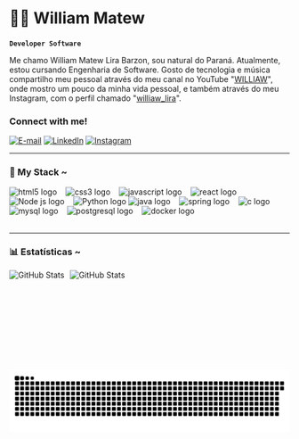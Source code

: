 # 🧑‍💻 William Matew

**`Developer Software`**

Me chamo William Matew Lira Barzon, sou natural do Paraná. Atualmente, estou cursando Engenharia de Software. Gosto de tecnologia e música compartilho meu pessoal através do meu canal no YouTube "[WILLIAW](https://www.youtube.com/@williaw_lira)", onde mostro um pouco da minha vida pessoal, e também através do meu Instagram, com o perfil chamado "[williaw_lira](https://www.instagram.com/williaw_lira/)".


<h3 align="left">Connect with me!</h3>

[![E-mail](https://img.shields.io/badge/-Email-000?style=for-the-badge&logo=microsoft-outlook&logoColor=FF00F6&color:FFF)](mailto:williaw.com@gmail.com)
[![LinkedIn](https://img.shields.io/badge/-LinkedIn-000?style=for-the-badge&logo=linkedin&logoColor=FF00F6&color:FFF)](https://www.linkedin.com/in/william-matew-lira-barzon-983789231/)
[![Instagram](https://img.shields.io/badge/-Instagram-000?style=for-the-badge&logo=instagram&logoColor=FF00F6&color:FFF)](https://www.instagram.com/williaw_lira/)

---

<h3 align="left">🤖 My Stack ~</h3>

<div align="left">
  <img src="https://cdn.jsdelivr.net/gh/devicons/devicon/icons/html5/html5-original.svg" height="25" alt="html5 logo"  />
  <img width="8" />
  <img src="https://cdn.jsdelivr.net/gh/devicons/devicon/icons/css3/css3-original.svg" height="25" alt="css3 logo"  />
  <img width="8" />
  <img src="https://cdn.jsdelivr.net/gh/devicons/devicon/icons/javascript/javascript-plain.svg" height="25" alt="javascript logo"  />
  <img width="8" />
  <img src="https://cdn.jsdelivr.net/gh/devicons/devicon/icons/react/react-original.svg" height="25" alt="react logo"  />
  <img src="https://cdn.jsdelivr.net/gh/devicons/devicon@latest/icons/nodejs/nodejs-original.svg" height="25" alt="Node js logo"  />
  <img width="8" />
  <img src="https://cdn.jsdelivr.net/gh/devicons/devicon@latest/icons/python/python-original.svg" height="25" alt="Python logo"  />
  <img src="https://cdn.jsdelivr.net/gh/devicons/devicon/icons/java/java-original.svg" height="25" alt="java logo"  />
  <img width="8" />
  <img src="https://cdn.jsdelivr.net/gh/devicons/devicon/icons/spring/spring-original.svg" height="25" alt="spring logo"  />
  <img width="8" />
  <img src="https://cdn.jsdelivr.net/gh/devicons/devicon/icons/c/c-original.svg" height="25" alt="c logo"  />
  <img width="8" />
  <img src="https://cdn.jsdelivr.net/gh/devicons/devicon/icons/mysql/mysql-original.svg" height="25" alt="mysql logo"  />
  <img width="8" />
  <img src="https://cdn.jsdelivr.net/gh/devicons/devicon/icons/postgresql/postgresql-original.svg" height="25" alt="postgresql logo"  />
  <img width="8" />
  <img src="https://cdn.jsdelivr.net/gh/devicons/devicon/icons/docker/docker-original.svg" height="25" alt="docker logo"  />
</div>
<br>

---

<h3 align="left">📊 Estatísticas ~</h3>

<p>
  <img 
    align="left" 
    alt="GitHub Stats" 
    height="180" 
    style="padding-right: 10px;" 
    src="https://github-readme-stats.vercel.app/api?username=williaw-lira&show_icons=true&theme=tokyonight&include_all_commits=true&locale=pt-br" 
  />
<img 
      align="left" 
      alt="GitHub Stats" 
      height="180" 
      style="padding-right: 10px;"
      src="https://github-readme-stats.vercel.app/api/top-langs/?username=williaw-lira&theme=tokyonight&layout=compact&custom_title=Tecnologias&langs_count=9" 
  />
</p>
<br>
<picture align="center">
  <source media="(prefers-color-scheme: dark)" srcset="https://raw.githubusercontent.com/williaw-lira/williaw-lira/output/github-contribution-grid-snake-dark.svg">
  <source media="(prefers-color-scheme: light)" srcset="https://raw.githubusercontent.com/williaw-lira/williaw-lira/output/github-contribution-grid-snake-dark.svg">
  <img align="center" alt="github contribution grid snake animation" src="https://raw.githubusercontent.com/williaw-lira/williaw-lira/output/github-contribution-grid-snake.svg">
</picture>
